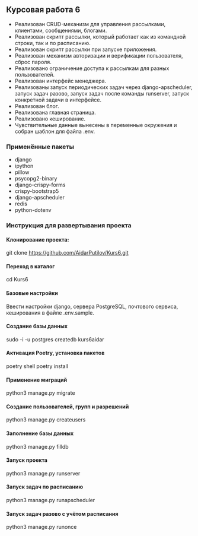 ## Курсовая работа 6
- Реализован CRUD-механизм для управления рассылками, клиентами, сообщениями, блогами.
- Реализован скрипт рассылки, который работает как из командной строки, так и по расписанию.
- Реализован скрипт рассылки при запуске приложения.
- Реализован механизм авторизации и верификации пользователя, сброс пароля.
- Реализовано ограничение доступа к рассылкам для разных пользователей.
- Реализован интерфейс менеджера.
- Реализованы запуск периодических задач через django-apscheduler, запуск задач разово, запуск задач после команды runserver, запуск конкретной задачи в интерфейсе.
- Реализован блог.
- Реализована главная страница.
- Реализовано кеширование.
- Чувствительные данные вынесены в переменные окружения и собран шаблон для файла .env.

### Применённые пакеты
- django
- ipython
- pillow
- psycopg2-binary
- django-crispy-forms
- crispy-bootstrap5
- django-apscheduler
- redis
- python-dotenv

### Инструкция для развертывания проекта

#### Клонирование проекта:
git clone https://github.com/AidarPutilov/Kurs6.git

#### Переход в каталог
cd Kurs6

#### Базовые настройки
Ввести настройки django, сервера PostgreSQL, почтового сервиса, кеширования в файле .env.sample.

#### Создание базы данных
sudo -i -u postgres
createdb kurs6aidar

#### Активация Poetry, установка пакетов
poetry shell
poetry install

#### Применение миграций
python3 manage.py migrate

#### Создание пользователей, групп и разрешений
python3 manage.py createusers

#### Заполнение базы данных
python3 manage.py filldb

#### Запуск проекта
python3 manage.py runserver

#### Запуск задач по расписанию
python3 manage.py runapscheduler

#### Запуск задач разово с учётом расписания
python3 manage.py runonce